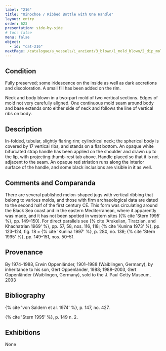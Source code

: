 ```yaml
---
label: "216"
title: "Oinochoe / Ribbed Bottle with One Handle"
layout: entry
order: 623
presentation: side-by-side
# toc: false
menu: false
object:
  - id: "cat-216"
nextPage: /catalogue/a_vessels/i_ancient/3_blown/1_mold_blown/2_dip_mold_blown/1_bowls_cups/cat-217/
---
```


## Condition

Fully preserved; some iridescence on the inside as well as dark accretions and discoloration. A small fill has been added on the rim.

Neck and body blown in a two-part mold of two vertical sections. Edges of mold not very carefully aligned. One continuous mold seam around body and base extends onto either side of neck and follows the line of vertical ribs on body.

## Description

In-folded, tubular, slightly flaring rim; cylindrical neck; the spherical body is covered by 17 vertical ribs, and stands on a flat bottom. An opaque white bifurcated strap handle has been applied on the shoulder and drawn up to the lip, with projecting thumb-rest tab above. Handle placed so that it is not adjacent to the seam. An opaque red striation runs along the interior surface of the handle, and some black inclusions are visible in it as well.

## Comments and Comparanda

There are several published melon-shaped jugs with vertical ribbing that belong to various molds, and those with firm archaeological data are dated to the second half of the first century CE. This form was circulating around the Black Sea coast and in the eastern Mediterranean, where it apparently was made, and it has not been spotted in western sites ({% cite 'Stern 1995' %}, pp. 149–150). For direct parallels see {% cite 'Arakelian, Tiratzian, and Khachatrian 1969' %}, pp. 57, 58, nos. 116, 118; {% cite 'Kunina 1973' %}, pp. 123–124, fig. 18 = {% cite 'Kunina 1997' %}, p. 280, no. 139; {% cite 'Stern 1995' %}, pp. 149–151, nos. 50–51.

## Provenance

By 1974–1988, Erwin Oppenländer, 1901–1988 (Waiblingen, Germany), by inheritance to his son, Gert Oppenländer, 1988; 1988–2003, Gert Oppenländer (Waiblingen, Germany), sold to the J. Paul Getty Museum, 2003

## Bibliography

{% cite 'von Saldern et al. 1974' %}, p. 147, no. 427.

{% cite 'Stern 1995' %}, p. 149 n. 2.

## Exhibitions

None